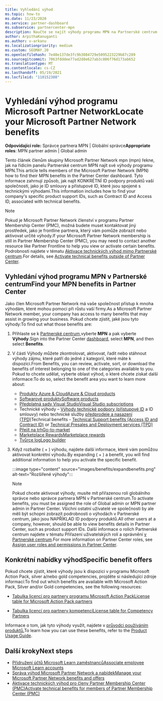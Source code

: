 ```yaml
---
title: Vyhledání výhod
ms.topic: how-to
ms.date: 11/23/2020
ms.service: partner-dashboard
ms.subservice: partnercenter-mpn
description: Naučte se najít výhody programu MPN na Partnerské centrum řídicím panelu. Obsahuje informace o tom, jak najít přístupové ID a ID smlouvy pro technické výhody.
author: ArpithaKanuganti
ms.author: v-arkanu
ms.localizationpriority: medium
ms.custom: SEOMAY.20
ms.openlocfilehash: 7e48e137de3fc9b3084729e5095223229b87c289
ms.sourcegitcommit: 7063fdddee77ad2d8e627ab3c806f76d173ab652
ms.translationtype: MT
ms.contentlocale: cs-CZ
ms.lasthandoff: 05/19/2021
ms.locfileid: "110152388"
---
```

# <a name="locate-your-microsoft-partner-network-benefits"></a><span data-ttu-id="04ddd-104">Vyhledání výhod programu Microsoft Partner Network</span><span class="sxs-lookup"><span data-stu-id="04ddd-104">Locate your Microsoft Partner Network benefits</span></span> 

<span data-ttu-id="04ddd-105">**Odpovídající role:** Správce partnera MPN | Globální správce</span><span class="sxs-lookup"><span data-stu-id="04ddd-105">**Appropriate roles**: MPN partner admin | Global admin</span></span>

<span data-ttu-id="04ddd-106">Tento článek členům skupiny Microsoft Partner Network mpn (mpn) řekne, jak na řídicím panelu Partnerské centrum MPN najít své výhody programu MPN.</span><span class="sxs-lookup"><span data-stu-id="04ddd-106">This article tells members of the Microsoft Partner Network (MPN) how to find their MPN benefits in the Partner Center dashboard.</span></span> <span data-ttu-id="04ddd-107">Tyto informace zahrnují způsob, jak najít KONKRÉTNÍ ID podpory produktů vaší společnosti, jako je ID smlouvy a přístupové ID, které jsou spojené s technickými výhodami.</span><span class="sxs-lookup"><span data-stu-id="04ddd-107">This information includes how to find your company's specific product support IDs, such as Contract ID and Access ID, associated with technical benefits.</span></span>

>[!NOTE]
> <span data-ttu-id="04ddd-108">Pokud je Microsoft Partner Network členství v programu Partner Membership Center (PMC), možná budete muset kontaktovat jiný prostředek, jako je frontline partnera, který vám pomůže zobrazit nebo aktivovat určité výhody.</span><span class="sxs-lookup"><span data-stu-id="04ddd-108">If your Microsoft Partner Network membership is still in Partner Membership Center (PMC), you may need to contact another resource like Partner Frontline to help you view or activate certain benefits.</span></span> <span data-ttu-id="04ddd-109">Podrobnosti najdete v tématu [Aktivace technických výhod mimo Partnerské centrum](partner-membership-center-tech-benefits-activate.md).</span><span class="sxs-lookup"><span data-stu-id="04ddd-109">For details, see [Activate technical benefits outside of Partner Center](partner-membership-center-tech-benefits-activate.md).</span></span>

## <a name="find-your-mpn-benefits-in-partner-center"></a><span data-ttu-id="04ddd-110">Vyhledání výhod programu MPN v Partnerské centrum</span><span class="sxs-lookup"><span data-stu-id="04ddd-110">Find your MPN benefits in Partner Center</span></span>

<span data-ttu-id="04ddd-111">Jako člen Microsoft Partner Network má vaše společnost přístup k mnoha výhodám, které mohou pomoci při růstu vaší firmy.</span><span class="sxs-lookup"><span data-stu-id="04ddd-111">As a Microsoft Partner Network member, your company has access to many benefits that may assist in growing your business.</span></span> <span data-ttu-id="04ddd-112">Pokud chcete zjistit, jaké jsou tyto výhody:</span><span class="sxs-lookup"><span data-stu-id="04ddd-112">To find out what those benefits are:</span></span>

1. <span data-ttu-id="04ddd-113">Přihlaste se k [Partnerské centrum,](https://partner.microsoft.com/dashboard/home)vyberte **MPN** a pak vyberte **Výhody**.</span><span class="sxs-lookup"><span data-stu-id="04ddd-113">Sign into the Partner Center [dashboard](https://partner.microsoft.com/dashboard/home), select **MPN**, and then select **Benefits**.</span></span>

2. <span data-ttu-id="04ddd-114">V části Výhody můžete zkontrolovat, aktivovat, řadit nebo stáhnout výhody zájmu, které patří do jedné z kategorií, které máte k dispozici.</span><span class="sxs-lookup"><span data-stu-id="04ddd-114">From Benefits, you can review, activate, sort, or download the benefits of interest belonging to one of the categories available to you.</span></span> <span data-ttu-id="04ddd-115">Pokud to chcete udělat, vyberte oblast výhod, o které chcete získat další informace:</span><span class="sxs-lookup"><span data-stu-id="04ddd-115">To do so, select the benefit area you want to learn more about:</span></span>

   - [<span data-ttu-id="04ddd-116">Produkty Azure & Cloud</span><span class="sxs-lookup"><span data-stu-id="04ddd-116">Azure & Cloud products</span></span>](mpn-benefits-azure-cloud.md)
   - [<span data-ttu-id="04ddd-117">Softwarové produkty</span><span class="sxs-lookup"><span data-stu-id="04ddd-117">Software products</span></span>](mpn-benefits-software.md)
   - [<span data-ttu-id="04ddd-118">Předplatná sady Visual Studio</span><span class="sxs-lookup"><span data-stu-id="04ddd-118">Visual Studio subscriptions</span></span>](mpn-benefits-visual-studio.md)
   - <span data-ttu-id="04ddd-119">Technické výhody – [Výhody technické podpory (přístupové ID](mpn-benefits-technical-support.md) a ID smlouvy) nebo technické služby [předprodeje a nasazení (TPD)](technical-benefits.md)</span><span class="sxs-lookup"><span data-stu-id="04ddd-119">Technical benefits - [Technical Support benefits (Access ID and Contract ID)](mpn-benefits-technical-support.md) or [Technical Presales and Deployment services (TPD)](technical-benefits.md)</span></span>
   - [<span data-ttu-id="04ddd-120">Přejít na trh</span><span class="sxs-lookup"><span data-stu-id="04ddd-120">Go-to-market</span></span>](mpn-learn-about-go-to-market-benefits.md)
   - [<span data-ttu-id="04ddd-121">Marketplace Rewards</span><span class="sxs-lookup"><span data-stu-id="04ddd-121">Marketplace rewards</span></span>](marketplace-rewards.md)
   - [<span data-ttu-id="04ddd-122">Tvůrce log</span><span class="sxs-lookup"><span data-stu-id="04ddd-122">Logo builder</span></span>](mpn-logo-builder.md)

3. <span data-ttu-id="04ddd-123">Když rozbalíte ( + ) výhodu, najdete další informace, které vám pomůžou aktivovat konkrétní výhodu.</span><span class="sxs-lookup"><span data-stu-id="04ddd-123">By expanding ( + ) a benefit, you will find additional information to help you activate the specific benefit.</span></span>

   :::image type="content" source="images/benefits/expandbenefits.png" alt-text="Rozšířené výhody":::

   > [!NOTE]
   > <span data-ttu-id="04ddd-125">Pokud chcete aktivovat výhody, musíte mít přiřazenou roli globálního správce nebo správce partnera MPN v Partnerské centrum.</span><span class="sxs-lookup"><span data-stu-id="04ddd-125">To activate benefits, you must be assigned the role of Global admin or MPN partner admin in Partner Center.</span></span> <span data-ttu-id="04ddd-126">Všichni ostatní uživatelé ve společnosti by ale měli být schopni zobrazit podrobnosti o výhodách v Partnerské centrum, jako jsou NAPŘÍKLAD ID podpory produktů.</span><span class="sxs-lookup"><span data-stu-id="04ddd-126">All other users at a company, however, should be able to view benefits details in Partner Center, such as product support IDs.</span></span> <span data-ttu-id="04ddd-127">Další informace o rolích Partnerské centrum najdete v tématu Přiřazení uživatelských rolí a oprávnění [v Partnerské centrum](permissions-overview.md).</span><span class="sxs-lookup"><span data-stu-id="04ddd-127">For more information on Partner Center roles, see [Assign user roles and permissions in Partner Center](permissions-overview.md).</span></span>

## <a name="specific-benefit-offers"></a><span data-ttu-id="04ddd-128">Konkrétní nabídky výhod</span><span class="sxs-lookup"><span data-stu-id="04ddd-128">Specific benefit offers</span></span>

<span data-ttu-id="04ddd-129">Pokud chcete zjistit, které výhody jsou k dispozici v programu Microsoft Action Pack, silver a/nebo gold competencies, projděte si následující zdroje informací:</span><span class="sxs-lookup"><span data-stu-id="04ddd-129">To find out which benefits are available with Microsoft Action Pack, Silver and/or Gold competencies, see the following resources:</span></span>

- [<span data-ttu-id="04ddd-130">Tabulka licencí pro partnery programu Microsoft Action Pack</span><span class="sxs-lookup"><span data-stu-id="04ddd-130">License table for Microsoft Action Pack partners</span></span>](https://assetsprod.microsoft.com/en-us/microsoft-action-pack-license-table.pdf)

- [<span data-ttu-id="04ddd-131">Tabulka licencí pro partnery kompetencí</span><span class="sxs-lookup"><span data-stu-id="04ddd-131">License table for Competency Partners</span></span>](https://assetsprod.microsoft.com/mpn-maps-software-iur-competency-license-table.docx)

<span data-ttu-id="04ddd-132">Informace o tom, jak tyto výhody využít, najdete v [průvodci používáním produktů.](https://assets.microsoft.com/MPN-MAPS-Product-Usage-Guide.pdf)</span><span class="sxs-lookup"><span data-stu-id="04ddd-132">To learn how you can use these benefits,  refer to the [Product Usage Guide](https://assets.microsoft.com/MPN-MAPS-Product-Usage-Guide.pdf).</span></span>

## <a name="next-steps"></a><span data-ttu-id="04ddd-133">Další kroky</span><span class="sxs-lookup"><span data-stu-id="04ddd-133">Next steps</span></span>

- [<span data-ttu-id="04ddd-134">Přidružení účtů Microsoft Learn zaměstnanců</span><span class="sxs-lookup"><span data-stu-id="04ddd-134">Associate employee Microsoft Learn accounts</span></span>](ms-learn-associate.md)
- [<span data-ttu-id="04ddd-135">Správa výhod Microsoft Partner Network a nabídek</span><span class="sxs-lookup"><span data-stu-id="04ddd-135">Manage your Microsoft Partner Network benefits and offers</span></span>](manage-your-partner-network-benefits.md)
- [<span data-ttu-id="04ddd-136">Aktivace technických výhod pro členy Partner Membership Center (PMC)</span><span class="sxs-lookup"><span data-stu-id="04ddd-136">Activate technical benefits for members of Partner Membership Center (PMC)</span></span>](partner-membership-center-tech-benefits-activate.md)
